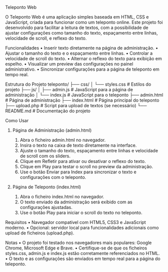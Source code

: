 Teleponto Web

O Teleponto Web é uma aplicação simples baseada em HTML, CSS e JavaScript, criada para funcionar como um teleponto online. Este projeto foi desenvolvido para facilitar a leitura de textos, com a possibilidade de ajustar configurações como tamanho do texto, espaçamento entre linhas, velocidade de scroll, e reflexo do texto.

Funcionalidades
	•	Inserir texto diretamente na página de administração.
	•	Ajustar o tamanho do texto e o espaçamento entre linhas.
	•	Controlar a velocidade de scroll do texto.
	•	Alternar o reflexo do texto para exibição em espelho.
	•	Visualizar um preview das configurações no painel administrativo.
	•	Sincronizar configurações para a página de teleponto em tempo real.

Estrutura do Projeto
teleponto/
├── css/
│   └── styles.css            # Estilos do projeto
├── js/
│   ├── admin.js              # JavaScript para a página de administração
│   └── index.js              # JavaScript para o teleponto
├── admin.html                # Página de administração
├── index.html                # Página principal do teleponto
├── upload.php                # Script para upload de textos (se necessário)
└── README.md                 # Documentação do projeto

Como Usar

1. Página de Administração (admin.html)
	1.	Abra o ficheiro admin.html no navegador.
	2.	Insira o texto na caixa de texto diretamente na interface.
	3.	Ajuste o tamanho do texto, espaçamento entre linhas e velocidade de scroll com os sliders.
	4.	Clique em Refletir para ativar ou desativar o reflexo do texto.
	5.	Clique em Play para testar o scroll no preview da administração.
	6.	Use o botão Enviar para Index para sincronizar o texto e configurações com o teleponto.

2. Página de Teleponto (index.html)
	1.	Abra o ficheiro index.html no navegador.
	2.	O texto enviado da administração será exibido com as configurações ajustadas.
	3.	Use o botão Play para iniciar o scroll do texto no teleponto.

Requisitos
	•	Navegador compatível com HTML5, CSS3 e JavaScript moderno.
	•	Opcional: servidor local para funcionalidades adicionais como upload de ficheiros (upload.php).

Notas
	•	O projeto foi testado nos navegadores mais populares: Google Chrome, Microsoft Edge e Brave.
	•	Certifique-se de que os ficheiros styles.css, admin.js e index.js estão corretamente referenciados no HTML.
	•	O texto e as configurações são enviados em tempo real para a página do teleponto.
 
